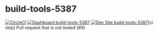 # build-tools-5387

[![CircleCI](https://circleci.com/gh/pantheon-ci-bot/build-tools-5387.svg?style=shield)](https://circleci.com/gh/pantheon-ci-bot/build-tools-5387)
[![Dashboard build-tools-5387](https://img.shields.io/badge/dashboard-build_tools_5387-yellow.svg)](https://dashboard.pantheon.io/sites/d567b140-1358-4962-942b-64da53064b9b#dev/code)
[![Dev Site build-tools-5387](https://img.shields.io/badge/site-build_tools_5387-blue.svg)](http://dev-build-tools-5387.pantheonsite.io/)[ci skip] Pull request that is not tested (#9)
